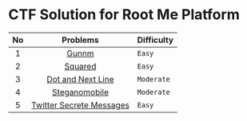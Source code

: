 # CTF Solution for Root Me Platform

| **No** | **Problems** | **Difficulty** |
| :----: | :----------: | :------------- |
| 1	 | [Gunnm](https://github.com/aveenain/CTF-Solution/tree/main/Root%20Me/Steganography/Gunnm_Complete) | `Easy` |
| 2	 | [Squared](https://github.com/aveenain/CTF-Solution/tree/main/Root%20Me/Steganography/Squared_Complete) | `Easy` |
| 3	 | [Dot and Next Line](https://github.com/aveenain/CTF-Solution/tree/main/Root%20Me/Steganography/Dot%20and%20Next%20Line_Complete) | `Moderate` |
| 4	 | [Steganomobile](https://github.com/aveenain/CTF-Solution/tree/main/Root%20Me/Steganography/Steganomobile_Complete) | `Moderate` |
| 5	 | [Twitter Secrete Messages](https://github.com/aveenain/CTF-Solution/tree/main/Root%20Me/Steganography/Twitter%20Secrete%20Messages_Complete) | `Easy` |